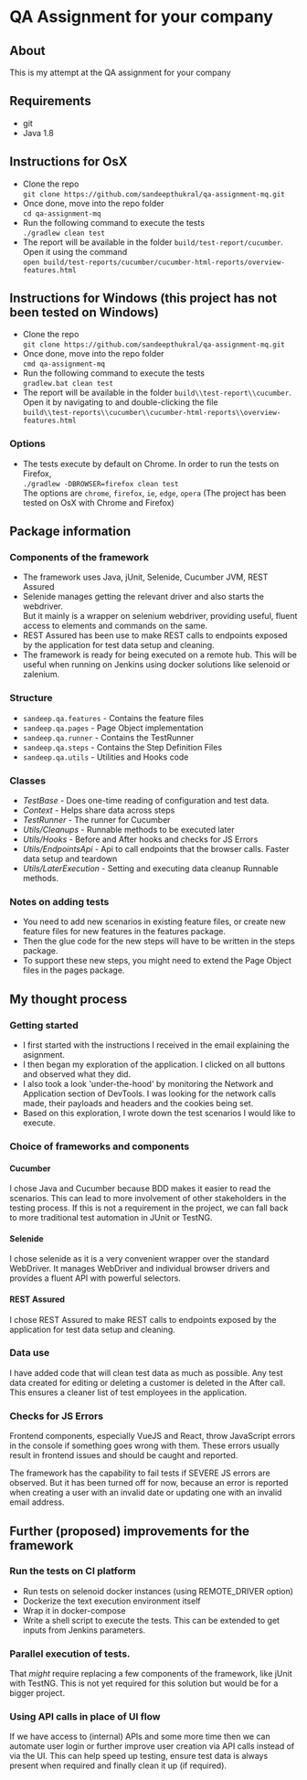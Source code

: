 # QA Assignment for your company

## About
This is my attempt at the QA assignment for your company

## Requirements
- git
- Java 1.8

## Instructions for OsX 
- Clone the repo \
`git clone https://github.com/sandeepthukral/qa-assignment-mq.git`
- Once done, move into the repo folder\
`cd qa-assignment-mq`
- Run the following command to execute the tests \
`./gradlew clean test`
- The report will be available in the folder `build/test-report/cucumber`. Open it using the command \
`open build/test-reports/cucumber/cucumber-html-reports/overview-features.html`

## Instructions for Windows (this project has not been tested on Windows)
- Clone the repo \
`git clone https://github.com/sandeepthukral/qa-assignment-mq.git`
- Once done, move into the repo folder\
`cmd qa-assignment-mq`
- Run the following command to execute the tests \
`gradlew.bat clean test`
- The report will be available in the folder `build\\test-report\\cucumber`. Open it by navigating to and double-clicking the file \
`build\\test-reports\\cucumber\\cucumber-html-reports\\overview-features.html`

### Options
- The tests execute by default on Chrome. In order to run the tests on Firefox,\
`./gradlew -DBROWSER=firefox clean test`\
The options are `chrome`, `firefox`, `ie`, `edge`, `opera`
(The project has been tested on OsX with Chrome and Firefox)

## Package information

### Components of the framework
- The framework uses Java, jUnit, Selenide, Cucumber JVM, REST Assured
- Selenide manages getting the relevant driver and also starts the webdriver. \
But it mainly is a wrapper on selenium webdriver, providing useful, fluent access to elements and commands on the same.
- REST Assured has been use to make REST calls to endpoints exposed by the application for test data setup and cleaning.
- The framework is ready for being executed on a remote hub. 
This will be useful when running on Jenkins using docker solutions like selenoid or zalenium.

### Structure
- `sandeep.qa.features` - Contains the feature files
- `sandeep.qa.pages` - Page Object implementation
- `sandeep.qa.runner` - Contains the TestRunner 
- `sandeep.qa.steps` - Contains the Step Definition Files
- `sandeep.qa.utils` - Utilities and Hooks code 

### Classes
- *TestBase* - Does one-time reading of configuration and test data.
- *Context* - Helps share data across steps
- *TestRunner* - The runner for Cucumber 
- *Utils/Cleanups* - Runnable methods to be executed later
- *Utils/Hooks* - Before and After hooks and checks for JS Errors
- *Utils/EndpointsApi* - Api to call endpoints that the browser calls. Faster data setup and teardown
- *Utils/LaterExecution* - Setting and executing data cleanup Runnable methods.

### Notes on adding tests
- You need to add new scenarios in existing feature files, or create new feature files for new features in the features package.
- Then the glue code for the new steps will have to be written in the steps package.
- To support these new steps, you might need to extend the Page Object files in the pages package.

## My thought process

### Getting started
- I first started with the instructions I received in the email explaining the asignment.
- I then began my exploration of the application. I clicked on all buttons and observed what they did.
- I also took a look 'under-the-hood' by monitoring the Network and Application section of DevTools.
I was looking for the network calls made, their payloads and headers and the cookies being set.
- Based on this exploration, I wrote down the test scenarios I would like to execute.

### Choice of frameworks and components

#### Cucumber
I chose Java and Cucumber because BDD makes it easier to read the scenarios. 
This can lead to more involvement of other stakeholders in the testing process.
If this is not a requirement in the project, we can fall back to more traditional test automation in JUnit or TestNG.

#### Selenide
I chose selenide as it is a very convenient wrapper over the standard WebDriver. 
It manages WebDriver and individual browser drivers and provides a fluent API with powerful selectors.

#### REST Assured
I chose REST Assured to make REST calls to endpoints exposed by the application for test data setup and cleaning.

### Data use
I have added code that will clean test data as much as possible. 
Any test data created for editing or deleting a customer is deleted in the After call.
This ensures a cleaner list of test employees in the application.

### Checks for JS Errors
Frontend components, especially VueJS and React, throw JavaScript errors in the console if something goes wrong with them.
These errors usually result in frontend issues and should be caught and reported.

The framework has the capability to fail tests if SEVERE JS errors are observed. But it has been turned off for now, 
because an error is reported when creating a user with an invalid date or updating one with an invalid email address.  

## Further (proposed) improvements for the framework
### Run the tests on CI platform
- Run tests on selenoid docker instances (using REMOTE_DRIVER option)
- Dockerize the text execution environment itself
- Wrap it in docker-compose
- Write a shell script to execute the tests. This can be extended to get inputs from Jenkins parameters.

### Parallel execution of tests. 
That *might* require replacing a few components of the framework, like jUnit with TestNG.
This is not yet required for this solution but would be for a bigger project.

### Using API calls in place of UI flow
If we have access to (internal) APIs and some more time then we can automate user login or further improve user creation
via API calls instead of via the UI. This can help speed up testing, ensure test data is always present 
when required and finally clean it up (if required).